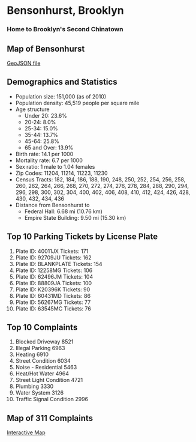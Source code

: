 # Bensonhurst, Brooklyn
### Home to Brooklyn's Second Chinatown

## Map of Bensonhurst
[GeoJSON file]()

## Demographics and Statistics
* Population size: 151,000 (as of 2010)
* Population density: 45,519 people per square mile
* Age structure
    * Under 20: 23.6%
    * 20-24: 8.0%
    * 25-34: 15.0%
    * 35-44: 13.7%
    * 45-64: 25.8%
    * 65 and Over: 13.9%
* Birth rate: 14.1 per 1000
* Mortality rate: 6.7 per 1000
* Sex ratio: 1 male to 1.04 females
* Zip Codes: 11204, 11214, 11223, 11230
* Census Tracts:
    182, 184, 186, 188, 190, 248, 250, 252, 254, 256, 258,
    260, 262, 264, 266, 268, 270, 272, 274, 276, 278, 284,
    288, 290, 294, 296, 298, 300, 302, 304, 400, 402, 406,
    408, 410, 412, 424, 426, 428, 430, 432, 434, 436
* Distance from Bensonhurst to
    * Federal Hall: 6.68 mi (10.76 km)
    * Empire State Building: 9.50 mi (15.30 km)

## Top 10 Parking Tickets by License Plate
1. Plate ID: 40011JX        Tickets: 171
2. Plate ID: 92709JU        Tickets: 162
3. Plate ID: BLANKPLATE     Tickets: 154
4. Plate ID: 12258MG        Tickets: 106
5. Plate ID: 62496JM        Tickets: 104
6. Plate ID: 88809JA        Tickets: 100
7. Plate ID: K20396K        Tickets: 90
8. Plate ID: 60431MD        Tickets: 86
9. Plate ID: 56267MG        Tickets: 77
10. Plate ID: 63545MC       Tickets: 76

## Top 10 Complaints
1. Blocked Driveway             8521
2. Illegal Parking              6963
3. Heating                      6910
4. Street Condition             6034
5. Noise - Residential          5463
6. Heat/Hot Water               4964
7. Street Light Condition       4721
8. Plumbing                     3330
9. Water System                 3126
10. Traffic Signal Condition    2996

## Map of 311 Complaints
[Interactive Map]()